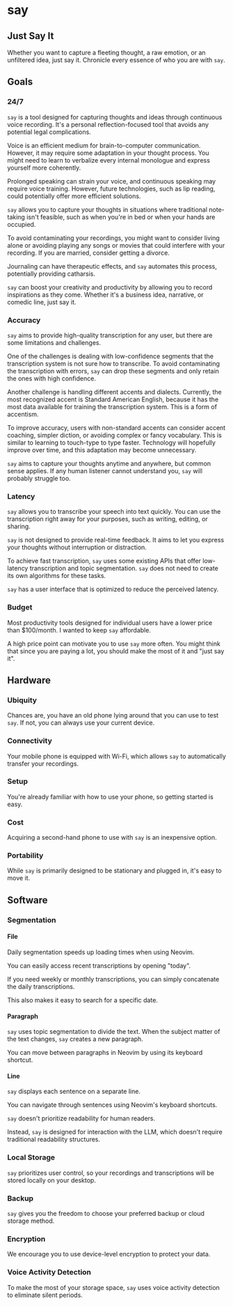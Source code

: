 # say

## Just Say It

Whether you want to capture a fleeting thought, a raw emotion, or an unfiltered idea, just say it. Chronicle every essence of who you are with `say`.

## Goals

### 24/7

`say` is a tool designed for capturing thoughts and ideas through continuous voice recording. It's a personal reflection-focused tool that avoids any potential legal complications. 

Voice is an efficient medium for brain-to-computer communication. However, it may require some adaptation in your thought process. You might need to learn to verbalize every internal monologue and express yourself more coherently.

Prolonged speaking can strain your voice, and continuous speaking may require voice training. However, future technologies, such as lip reading, could potentially offer more efficient solutions.

`say` allows you to capture your thoughts in situations where traditional note-taking isn't feasible, such as when you're in bed or when your hands are occupied. 

To avoid contaminating your recordings, you might want to consider living alone or avoiding playing any songs or movies that could interfere with your recording. If you are married, consider getting a divorce.

Journaling can have therapeutic effects, and `say` automates this process, potentially providing catharsis.

`say` can boost your creativity and productivity by allowing you to record inspirations as they come. Whether it's a business idea, narrative, or comedic line, just say it.

### Accuracy

`say` aims to provide high-quality transcription for any user, but there are some limitations and challenges.

One of the challenges is dealing with low-confidence segments that the transcription system is not sure how to transcribe. To avoid contaminating the transcription with errors, `say` can drop these segments and only retain the ones with high confidence.

Another challenge is handling different accents and dialects. Currently, the most recognized accent is Standard American English, because it has the most data available for training the transcription system. This is a form of accentism.

To improve accuracy, users with non-standard accents can consider accent coaching, simpler diction, or avoiding complex or fancy vocabulary. This is similar to learning to touch-type to type faster. Technology will hopefully improve over time, and this adaptation may become unnecessary.

`say` aims to capture your thoughts anytime and anywhere, but common sense applies. If any human listener cannot understand you, `say` will probably struggle too.

### Latency

`say` allows you to transcribe your speech into text quickly. You can use the transcription right away for your purposes, such as writing, editing, or sharing.

`say` is not designed to provide real-time feedback. It aims to let you express your thoughts without interruption or distraction.

To achieve fast transcription, `say` uses some existing APIs that offer low-latency transcription and topic segmentation. `say` does not need to create its own algorithms for these tasks.

`say` has a user interface that is optimized to reduce the perceived latency.

### Budget

Most productivity tools designed for individual users have a lower price than $100/month. I wanted to keep `say` affordable.

A high price point can motivate you to use `say` more often. You might think that since you are paying a lot, you should make the most of it and "just say it".

## Hardware

### Ubiquity

Chances are, you have an old phone lying around that you can use to test `say`. If not, you can always use your current device.

### Connectivity

Your mobile phone is equipped with Wi-Fi, which allows `say` to automatically transfer your recordings.

### Setup

You're already familiar with how to use your phone, so getting started is easy.

### Cost

Acquiring a second-hand phone to use with `say` is an inexpensive option.

### Portability

While `say` is primarily designed to be stationary and plugged in, it's easy to move it.

## Software

### Segmentation

#### File

Daily segmentation speeds up loading times when using Neovim.

You can easily access recent transcriptions by opening "today".

If you need weekly or monthly transcriptions, you can simply concatenate the daily transcriptions.

This also makes it easy to search for a specific date.

#### Paragraph

`say` uses topic segmentation to divide the text. When the subject matter of the text changes, `say` creates a new paragraph.

You can move between paragraphs in Neovim by using its keyboard shortcut.

#### Line

`say` displays each sentence on a separate line.

You can navigate through sentences using Neovim's keyboard shortcuts.

`say` doesn't prioritize readability for human readers.

Instead, `say` is designed for interaction with the LLM, which doesn't require traditional readability structures.

### Local Storage

`say` prioritizes user control, so your recordings and transcriptions will be stored locally on your desktop.

### Backup

`say` gives you the freedom to choose your preferred backup or cloud storage method.

### Encryption

We encourage you to use device-level encryption to protect your data.

### Voice Activity Detection

To make the most of your storage space, `say` uses voice activity detection to eliminate silent periods.

